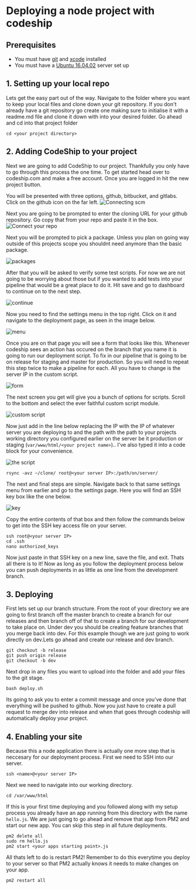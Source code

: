 # Deploying a node project with codeship
## Prerequisites
* You must have [git](https://git-scm.com/downloads) and [xcode](https://developer.apple.com/xcode/) installed
* You must have a [Ubuntu 16.04.02](https://github.com/spencerlee200/spinnynotes/blob/master/setup.md) server set up

## 1. Setting up your local repo
Lets get the easy part out of the way. Navigate to the folder where you want to keep your local files and clone down your git repository. If you don't already have a git repository go create one making sure to initialise it with a readme.md file and clone it down with into your desired folder. Go ahead and cd into that project folder 

```shell
cd <your project directory>
```

## 2. Adding CodeShip to your project
Next we are going to add CodeShip to our project. Thankfully you only have to go through this process the one time. To get started head over to codeship.com and make a free account. Once you are logged in hit the new project button.

You will be presented with three options, github, bitbucket, and gitlabs. Click on the github icon on the far left.
![Connecting scm](http://i.imgur.com/IwdsBtW.png)

Next you are going to be prompted to enter the cloning URL for your github repository. Go copy that from your repo and paste it in the box.
![Connect your repo](http://i.imgur.com/kJMvbmt.png)

Next you will be prompted to pick a package. Unless you plan on going way outside of this projects scope you shouldnt need anymore than the basic package.

![packages](http://i.imgur.com/qP1rDBC.png)

After that you will be asked to verify some test scripts. For now we are not going to be worrying about those but if you wanted to add tests into your pipeline that would be a great place to do it. Hit save and go to dashboard to continue on to the next step.

![continue](http://i.imgur.com/mHt7IH9.png)

Now you need to find the settings menu in the top right. Click on it and navigate to the deployment page, as seen in the image below.

![menu](http://i.imgur.com/zaCwN0G.png)

Once you are on that page you will see a form that looks like this. Whenever codeship sees an action has occured on the branch that you name it is going to run our deployment script. To fix in our pipeline that is going to be on release for staging and master for production. So you will need to repeat this step twice to make a pipeline for each. All you have to change is the server IP in the custom script.

![form](http://i.imgur.com/bFA6GaC.png)

The next screen you get will give you a bunch of options for scripts. Scroll to the bottom and select the ever faithful custom script module.

![custom script](http://i.imgur.com/GBbFPeU.png)

Now just add in the line below replacing the IP with the IP of whatever server you are deploying to and the path with the path to your projects working directory you configured earlier on the server be it production or staging (`var/www/html/<your project name>`).. I've also typed it into a code block for your convenience. 

![the script](http://i.imgur.com/d6aygP2.png)

```shell
rsync -avz ~/clone/ root@<your server IP>:/path/on/server/
```

The next and final steps are simple. Navigate back to that same settings menu from earlier and go to the settings page. Here you will find an SSH key box like the one below.

![key](http://i.imgur.com/I7RuzWk.png)

Copy the entire contents of that box and then follow the commands below to get into the SSH key access file on your server.

```shell
ssh root@<your server IP>
cd .ssh 
nano authorized_keys
```

Now just paste in that SSH key on a new line, save the file, and exit. Thats all there is to it! Now as long as you follow the deployment process below you can push deployments in as little as one line from the development branch.

## 3. Deploying
First lets set up our branch structure. From the root of your directory we are going to first branch off the master branch to create a branch for our releases and then branch off of that to create a branch for our development to take place on. Under dev you should be creating feature branches that you merge back into dev. For this example though we are just going to work directly on dev.Lets go ahead and create our release and dev branch. 

```shell
git checkout -b release
git push origin release
git checkout -b dev
```

Next drop in any files you want to upload into the folder and add your files to the git stage.

```shell
bash deploy.sh
```

Its going to ask you to enter a commit message and once you’ve done that everything will be pushed to github. Now you just have to create a pull request to merge dev into release and when that goes through codeship will automatically deploy your project.


## 4. Enabling your site
Because this a node application there is actually one more step that is neccesary for our deployment process. First we need to SSH into our server.

```shell
ssh <name>@<your server IP>
```

Next we need to navigate into our working directory.

```shell
cd /var/www/html
``` 

If this is your first time deploying and you followed along with my setup process you already have an app running from this directory with the name `hello.js`. We are just going to go ahead and remove that app from PM2 and start our new app. You can skip this step in all future deployments.

```shell
pm2 delete all
sudo rm hello.js
pm2 start <your apps starting point>.js
```

All thats left to do is restart PM2! Remember to do this everytime you deploy to your server so that PM2 actually knows it needs to make changes on your app.

```shell
pm2 restart all
```